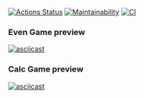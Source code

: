 <!-- Badges: Hexlet, Codeclimate, Github Actions -->
[![Actions Status](https://github.com/smignat/frontend-project-lvl1/workflows/hexlet-check/badge.svg)](https://github.com/smignat/frontend-project-lvl1/actions) [![Maintainability](https://api.codeclimate.com/v1/badges/8284375c6a9632e5dba1/maintainability)](https://codeclimate.com/github/smignat/frontend-project-lvl1/maintainability) [![CI](https://github.com/smignat/frontend-project-lvl1/actions/workflows/github-actions.yml/badge.svg?branch=main)](https://github.com/smignat/frontend-project-lvl1/actions/workflows/github-actions.yml)

### Even Game preview
[![asciicast](https://asciinema.org/a/or5fdNBT0nsDDEfclDLiHnq6v.svg)](https://asciinema.org/a/or5fdNBT0nsDDEfclDLiHnq6v)

### Calc Game preview
[![asciicast](https://asciinema.org/a/UQ3p3PITEUWT86ba9PwwSN6uc.svg)](https://asciinema.org/a/UQ3p3PITEUWT86ba9PwwSN6uc)